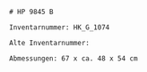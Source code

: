 
            # HP 9845 B
    
            Inventarnummer: HK_G_1074
    
            Alte Inventarnummer: 
    
            Abmessungen: 67 x ca. 48 x 54 cm
            